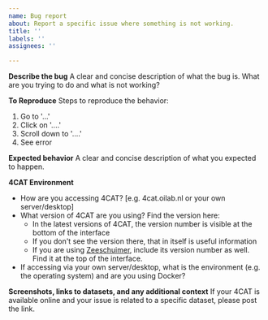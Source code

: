 ```yaml
---
name: Bug report
about: Report a specific issue where something is not working.
title: ''
labels: ''
assignees: ''

---
```


**Describe the bug**
A clear and concise description of what the bug is. What are you trying to do and what is not working?

**To Reproduce**
Steps to reproduce the behavior:
1. Go to '...'
2. Click on '....'
3. Scroll down to '....'
4. See error

**Expected behavior**
A clear and concise description of what you expected to happen.

**4CAT Environment**
 - How are you accessing 4CAT? [e.g. 4cat.oilab.nl or your own server/desktop]
 - What version of 4CAT are you using? Find the version here:
   - In the latest versions of 4CAT, the version number is visible at the bottom of the interface
   - If you don't see the version there, that in itself is useful information
   - If you are using [Zeeschuimer](github.com/digitalmethodsinitiative/zeeschuimer), include its version number as well. Find it at the top of the interface.
 - If accessing via your own server/desktop, what is the environment (e.g. the operating system) and are you using Docker?

**Screenshots, links to datasets, and any additional context**
If your 4CAT is available online and your issue is related to a specific dataset, please post the link.
